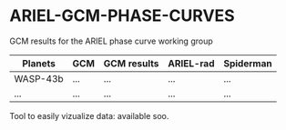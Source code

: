 # ARIEL-GCM-PHASE-CURVES
GCM results for the ARIEL phase curve working group

| Planets | GCM | GCM results | ARIEL-rad | Spiderman |
| --- | --- | --- |---| --- |
| WASP-43b | ... | ... | ... | ... |
| ... | ... | ... | ... | ... |

Tool to easily vizualize data: available soo.
